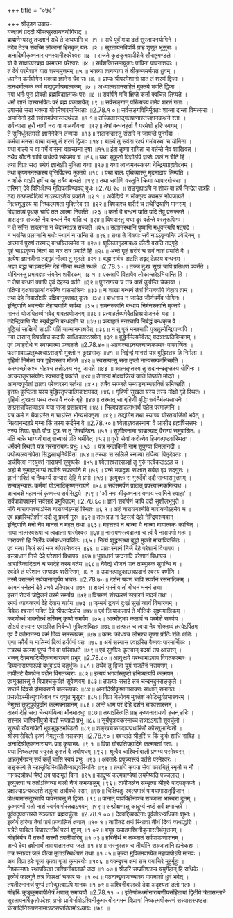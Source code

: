 +++
title = "०७८"

+++
श्रीकृष्ण उवाच-  
यज्ज्ञानं प्रददौ श्रीमत्सुरतायनयोगिराट् ।  
ब्राह्मणेभ्यस्तु तज्ज्ञानं राधे ते कथयामि च ॥१ ॥
राधे पूर्वं मया दत्तं सुरतायनयोगिने ।  
तदेव तेऽत्र संवच्मि लोकानां हितकृद् यतः ॥२ ॥
सुरतायनविप्रर्षिः प्राह शृणुत भूसुराः ।  
अनादिश्रीकृष्णनारायणस्वामीश्वरेश्वरः ॥३ ॥
राजते कुङ्कुमवापीक्षेत्रे सौराष्ट्रमण्डले ।  
यो वै साक्षात्परब्रह्म परमात्मा परेश्वरः ॥४ ॥
सर्वशक्तिसमायुक्तः पापिनां पापनाशकः ।  
तं देवं परमेशानं यात शरणमुत्तमम् ॥५ ॥
भक्त्या त्वनन्यया तं श्रीकृष्णमर्चयत ध्रुवम् ।  
ध्यानेन कर्मयोगेन भक्त्या ज्ञानेन चैव सः ॥६ ॥
प्राप्यः श्रीपरमेशानो यात तं शरणं द्विजाः ।  
दानधर्मात्मकं कर्म यद्यद्वर्णाश्रमात्मकम् ॥७ ॥
अध्यात्मज्ञानसहितं मुक्तये भवति द्विजाः ।  
मया धर्मः पुरा प्रोक्तो ब्रह्मविद्यात्मकः परः ॥८ ॥
सर्वार्पणे मयि क्षिप्ते कर्ता क्वचिन्न लिप्यते ।  
धर्मो ज्ञानं दास्यभक्तिः परं ब्रह्म प्रकाशयेत् ॥९ ॥
सर्वसङ्गान् परित्यज्य तमेव शरणं गताः ।  
उपासते सदा भक्त्या योगमैश्वरमास्थिताः ॥2.78.१ ०॥
सर्वसङ्गविनिर्मुक्ताः शान्ता दान्ता विमत्सराः ।  
अमानिनो हरौ सर्वसमर्पणास्तदर्थकाः ॥१ १॥
तच्चित्तास्तद्गतप्राणास्तज्ज्ञानकथने रताः ।  
सर्वन्यासा हरौ नार्यो नरा वा बालयौवनाः ॥१२॥
तेषां बन्धनहर्ता वै परमेशो हरिः स्वयम् ।  
ते सुनिर्धूततमसो ज्ञानेनैकेन तन्मयाः ॥१३॥
सदानन्दास्तु संसारे न जायन्ते पुनर्भवाः ।  
कर्मणा मनसा वाचा यान्तु तं शरणं द्विजाः ॥१४॥
बाल्यं तु सर्वदा रक्ष्यं गर्भावस्था च योगिना ।  
यथा बाल्ये च वा गर्भे वासना वाञ्च्छना तृषा ॥१५॥
ईहा तृष्णा रागिता च वर्तन्ते नैव शाखिवत् ।  
तथैव यौवने चापि वार्धक्ये स्थेयमेव च ॥१६॥
यथा सुषुप्तो विज्ञोऽपि ज्ञप्तेः फलं न चैति हि ।  
तथा विप्राः सदा स्थेयं ज्ञानेऽपि मुनिता यथा ॥१७॥
यथा त्वन्यमनस्कस्य नेन्द्रियग्राह्यवेदनम् ।  
तथा कृष्णमनस्कस्य वृत्तिर्विप्रस्य मुक्तये ॥१८॥
यथा बालः पृथिव्यास्तु मृदमादाय लिम्पति ।  
न शोकं वाऽपि हर्षं च बहु तत्रैव मन्यते ॥१९॥
तथा सर्वाणि वस्तूनि क्रिया व्यापारगोचराः ।  
तस्मिन् देवे विनिःक्षिप्य मृत्तिकापिण्डवद् बुधः ॥2.78.२० ॥
सङ्गृह्याऽपि न शोकं वा हर्षं निन्देत तत्रहि ।  
तदा तत्फलवेदित्वं नाऽस्याऽतीव प्रवर्तते ॥२ १ ॥
अवेदित्वे न भोक्तृत्वं कश्मलं नोपजायते ।  
नित्यशुद्धस्य या निष्कल्मषता मुक्तिरेव सा ॥२२॥
विषयाश्च शरीरं च तथेन्द्रियाणि मानसम् ।  
विज्ञातव्यं पृथक् चापि तत आत्मा निवर्तते ॥२३ ॥
कर्ता वै बन्धनं याति यदि तेषु प्रसज्जते ।  
असङ्गः सज्जते नैव बन्धनं नैव याति च ॥२४॥
विषयास्तु यथा दूरं वर्तन्ते वस्तुरूपिणः ।  
न ते सन्ति सहलग्ना न चेदात्माऽत्र सज्जते ॥२५॥
उद्यानस्थानि पुष्पाणि मधुवन्त्यपि षट्पदे ।  
न भवन्ति प्रलग्नानि मधोः स्थानं न यान्ति ते ॥२६॥
तथा ते विषयाः सर्वे नाऽऽवृण्वन्ति प्रवेदिनम् ।  
आत्मानं पुरुषं तस्माद् बन्धयितव्यमेव न ॥२७॥
शूलिकागृहमाबध्य कीटी वसति तद्गृहे ।  
गृहं चाऽऽकृष्य नित्यं सा यत्र तत्र प्रयाति हि ॥२८॥
अन्ते गृहं शरीरं च सर्वं नाशं प्रयाति वै ।  
इत्येषा ज्ञानहीना तद्गृहं नीत्वा तु भूतले ॥२९॥
बद्धा सर्वत्र अटति तद्वद् देहस्य बन्धनम् ।  
अज्ञा बद्धा चाऽप्यटन्ति देहं नीत्वा स्थले स्थले ॥2.78.३०॥
तज्जं दुःखं सुखं चापि प्रतिक्षणं प्रवर्तते ।  
योगिनस्तु प्रभावज्ञाः संयमेन शरीरकम् ॥३ १ ॥
एकत्रापि विहायैव लोकान्तरेऽभियान्ति हि ।  
न तेषां बन्धनं क्वापि दृढं देहस्य वर्तते ॥३२॥
पुनरागत्य च तत्र वासं कुर्वन्ति चेच्छया ।  
पक्षिणो वृक्षशाखायां वसन्ति वासमात्रिणः ॥३३॥
न शाखा बन्धनं तेषां वियन्त्यपि विहाय ताम् ।  
तथा देहे निवासोऽपि पक्षिवन्मुक्तवत् कृतः ॥३४॥
बन्धनाय न जायेत जीर्णचर्मेव भोगिनः ।  
इन्द्रियाणि भवन्त्येव देहाश्रयाणि सर्वथा ॥३५॥
समनस्कानि बन्धाय निर्मनस्कानि मुक्तये ।  
मानसं योजयितव्यं भवेद् यावत्प्रयोजनम् ॥३६॥
प्रत्याहर्तव्यमेवैतन्निष्प्रयोजनकं यदा ।  
तदेन्द्रियाणि नैव स्युर्बद्धानि बन्धदानि च ॥३७॥
प्रत्याहृतं मनश्चापि निर्बद्धं बन्धकृन्न वै ।  
बुद्धिर्या साक्षिणी साऽपि पतिं चात्मानमाश्रयेत् ॥३८॥
न तु पुत्रं मनश्चापि पुत्रतुल्येन्द्रियाण्यपि ।  
नवा दासान् विषयाँश्च कदापि साध्विकाऽऽश्रयेत् ॥३९॥
बुद्धेर्नैर्मल्यमेवैतद् यदत्राऽप्रतिबिम्बनम् ।  
एवं प्रवाहरोधे च स्वयमात्मा प्रकाशते ॥2.78.४०॥
अव्रणश्चाऽनघश्चाप्यकल्मषः पापवर्जितः ।  
फलभावाऽप्रलुब्धश्चाऽसङ्गो मुक्तो न दुःखभाक् ॥४१ ॥
निर्द्वन्द्वं मानसं यत्र बुद्धिस्तत्र हि निर्मला ।  
गृहिणी निर्मला यत्र गृहेशस्तत्र मोदते ॥४२॥
स्वसम्पत्सु सदा तृप्तो नान्यसम्पदमिच्छति ।  
कस्माच्छोकश्च मोहश्च ततोऽस्य नतु जायते ॥४३ ॥
आत्मतृप्तस्य तु सदानन्दतृप्तस्य योगिनः ।  
अत्यन्ततृप्तसंयोगः स्वभावाद्वै प्रवर्तते ॥४४॥
तेनाऽयं मोक्षवन्नित्यं याति तिष्ठति मोदते ।  
आनन्दपूर्णतां ज्ञात्वा परेश्वरस्य सर्वथा ॥४५॥
तत्रैव सज्जते सम्यङ्नान्यसक्तिं समिच्छति ।  
वृत्तयः कुण्ठिता यस्य बुद्धिस्तृप्त्यात्मिकाऽभवत् ॥४६॥
गृहिणी सुखदा यस्य तस्य मोक्षो गृहे स्थितः ।  
गृहिणी दुःखदा यस्य तस्य वै नरकं गृहे ॥४७॥
तस्मात् सा गृहिणी बुद्धिः सर्वनैर्मल्यसाधनैः ।  
सम्प्रसन्नयितव्याऽत्र यया राजा प्रसादवान् ॥४८॥
नित्यप्रसादलाभार्थं यतेत परमात्मनि ।  
यत्र कर्म न चैवाऽस्ति न चाऽस्ति भोग्यभोक्तृता ॥४९॥
तद्योगेन तथा स्याच्च घोरतावर्जितो भवेत् ।  
नित्यानन्दह्रदे मग्नः किं तस्य कर्दमेन वै ॥2.78.५०॥
श्वेताऽश्वतरनामा वै आसीद् ब्रह्मर्षिसत्तमः ।  
तस्य शिष्यः पृथोः पौत्रः पुत्रः स तु शिखण्डिनः ॥५१॥
सुशीलनामा चाबाल्याद् वैराग्यं समुपाश्रितः ।  
मतिं चक्रे भाग्ययोगात् सन्यासं प्रति धर्मवित् ॥५२॥
गुरोः सेवां करोत्येव हिमवत्पृष्ठसंस्थितः ।  
धर्मवने स्थितो यत्र नरनारायणः प्रभुः ॥५३ ॥
यत्र मन्दाकिनी नाम सुपुण्या विमलानदी ।  
पद्मोत्पलवनोपेता सिद्धसाधुनिषेविता ॥५४॥
तस्याः स सलिले स्नात्वा तर्पित्वा पितृदेवताः ।  
अर्चयित्वा नरयुक्तं नारायणं सुपुष्पकैः ॥५५॥
श्वेताश्वतरसञ्ज्ञं तु गुरुं नत्वैकदाऽऽह च ।  
अहो मे सुमहद्भाग्यं तपांसि सफलानि मे ॥५६॥
यन्मे भवादृशः साक्षात् सर्वज्ञ इव सद्गुरुः ।  
ज्ञानं भक्तिं च नैष्कर्म्यं सन्यासं देहि मे प्रभो ॥५७॥
इत्युक्तः स गुरुर्देवो ददौ सन्यासमुत्तमम् ।  
सम्यङ्न्यासः कर्मणां योऽनादिकृष्णनरायणे ॥५८॥
सर्वसमर्पणं प्रादात् प्रपत्त्यात्मकमित्यथ ।  
आचचक्षे महामन्त्रं कृष्णस्य सर्वसिद्धये ॥५९॥
'ओं नमः श्रीकृष्णनारायणाय स्वामिने स्वाहा' ।  
सर्वपापोपशमनं सर्वसारं प्रमुक्तिदम् ॥2.78.६०॥
ज्ञानं सर्वार्पणं चापि ददौ सुशीलभूभृते ।  
मयि नारायणश्चाऽस्ति नारायणेऽप्यहं स्थितः ॥६ १॥
अहं नारायणश्चेति नारायणोऽहमेव च ।  
एवं ब्रह्मस्थितेर्ज्ञानं ददौ तु प्रथमं गुरुः ॥६२॥
ततः प्राह न देहस्त्वं देहो नेन्द्रियरूपवान् ।  
इन्द्रियाणि मनो नैव मानसं न महत् तथा ॥६३॥
महत्तत्त्वं न चात्मा वै नात्मा मायात्मकः क्वचित् ।  
माया नात्मस्वरूपा च त्वदात्मा पारमेश्वरः ॥६४॥
नारायणस्त्वदात्मा च त्वं वै नारायणो मतः ।  
नारायणो हि निर्लेपः कर्मबन्धनवर्जितः ॥६५॥
नित्यं शुद्धस्तथा बुद्धो मुक्तो मायाविवर्जितः ।  
एवं मत्वा निजं रूपं भज श्रीपरमेश्वरम् ॥६६ ॥
प्रातः स्नानं निजे देहे परेशानं विधापय ।  
वस्त्राधानं निजे देहे परेशानं विधापय ॥६७॥
भूषाधानं चन्दनादि परेशानं विधापय ।  
आरार्त्रिकादिदानं च स्वदेहे तस्य वर्तय ॥६८॥
नैवेद्यं भोजनं पानं ताम्बूलकं सुगन्धि च ।  
स्वदेहे तं परेशान सम्पादय शरीरिणम् ॥६ ९ ॥
उपानत्पादुकाछत्रप्रदानं स्वस्य वर्ष्मणि ।  
तस्मै परात्मने सर्वयानाद्यर्पय भावतः ॥2.78.७०॥
दर्शनं श्रवणं चापि स्पर्शनं रसनादिकम् ।  
कामनं स्नेहनं देहे प्रभवे प्रतिपादय ॥७१ ॥
शयनं गमनं वार्ता बोधनं मननं तथा ।  
हसनं रोदनं चोद्वेजनं तस्मै समर्पय ॥७२॥
विश्रमणं संस्करणं स्खलनं मादनं तथा ।  
रमणं ध्यानकरणं देहे देवाय चार्पय ॥७३ ॥
जृम्भणं द्रावणं दुःखं सुखं कार्यं विचारणम् ।  
विवेकं श्वसनं भक्तिं देहे श्रीपतयेऽर्पय ॥७४॥
एवं क्रियाकलापं ते भौतिकं सूक्ष्ममात्रिकम् ।  
करणोत्थं भावनोत्थं तस्मिन् कृष्णे समर्पय ॥७५॥
आत्मोद्भव कलापं च परमेशे समर्पय ।  
सोऽयं सन्न्यास एवाऽस्ति निर्बन्धो मुक्तिशब्दितः ॥७६॥
तत्फलं च त्वया नैव भोक्तव्यं हरयेऽर्पितम् ।  
एवं वै वर्तमानस्य कर्म दिव्यं समस्तकम् ॥७७॥
कामः क्रोधश्च लोभश्च तृष्णा प्रीतिः रतिः क्षतिः ।  
घृणा क्रौर्यं च मालिन्यं दिव्यं हर्यर्पणं यतः ॥७८॥
अयं सन्न्यास एवाऽस्ति वैष्णवः पारमार्थिकः ।  
तत्रस्थं कल्मषं पुण्यं नैनं वा परिबाधते ॥७९॥
एवं सुशीलः कृतवान् बदर्यां तप आचरन् ।  
भजन् देवमनादिश्रीकृष्णनारायणं प्रभुम् ॥2.78.८०॥
आयुःक्षये परन्धामाऽवाप विगतकल्मषः ।  
दिव्यनारायणरूपो बभूवाऽयं चतुर्भुजः ॥८१॥
तथैव तु द्विजा यूयं भजतैनं नरायणम् ।  
तापीतटे वैष्णवेन यज्ञेन विगतज्वराः ॥८२॥
इत्ययं भगवांस्तुष्टो हनिष्यत्यपि कल्मषम् ।  
एवमुक्तास्तु ते विप्राश्चक्रुर्यज्ञं सुवैष्णवम् ॥८३॥
तपत्याः सत्तटे तत्र चन्दनद्रुमसङ्कुले ।  
सप्तमे दिवसे होमावसाने बालरूपकः ॥८४॥
अनादिश्रीकृष्णनारायणः साक्षात् समागतः ।  
प्रसन्नोऽस्मीत्युवाचैतान् वरं वृणुत भूसुराः ॥८५॥
विप्रा विलोक्य मुक्तेशं कोटिसूर्यप्रभास्वरम् ।  
नेमुस्तं तुष्टुवुर्वव्रुर्दानं कल्मषनाशनम् ॥८६॥
अन्ते धाम परं देहि दर्शनं चाश्वसारसम् ।  
दास्यं देहि सदा चेत्यर्थयित्वा मौनमादधुः ॥८७॥
तथाऽस्त्विति प्राह कृष्णनारायणो हसन् हरिः ।  
सस्मार चाश्विनीपुत्रौ वैद्यौ रूपप्रदौ प्रभू ॥८८॥
सूर्यपुत्रावकस्माच्च तत्राऽऽगतौ सुवर्चुलौ ।  
सुरूपौ यौवनोपेतौ भूषामुकुटमण्डितौ ॥८९॥
शङ्खचक्रगदापद्मधारिणौ कौस्तुभान्वितौ ।  
श्रीरमासेवितौ कृष्णं नेमतुस्तौ नरायणम् ॥2.78.९०॥
ववन्दाते श्रीहरिं च किं कुर्वः शाधि नाविह ।  
अनादिश्रीकृष्णनारायणः प्राह कृपाभरः ॥९ १ ॥
विप्रा घोरप्रतिग्रहादिमे कल्मषतां गताः ।  
यथा निष्कल्मषा स्युस्ते कुरुतं वै तथौषधम् ॥९२॥
श्रुत्वैव चाश्विनीबालौ प्रणम्य परमेश्वरम् ।  
आहतुर्भगवन् सर्वं कर्तुं चासि स्वयं प्रभुः ॥९३॥
अवतारैः प्रपूज्यस्त्वं वर्तसे परमेश्वरः ।  
सङ्कल्पे ते महासृष्टिस्थितिक्षैण्याद्यवस्थितिः ॥९४॥
तथापि कृपया सेवां कारयितुं स्मृतौ च नौ ।  
नान्यदत्रौषधं श्रेष्ठं तव पादामृतं विना ॥९५॥
काद्रूप्यं कल्मषाण्येषां लयमेष्यति पज्जलात् ।  
इत्युक्त्वा च ततोऽश्विन्या बालौ नैजं कमण्डलुम् ॥९६॥
तापीजलेन सम्भृत्वा श्रीहरेः पादपङ्कजे ।  
प्रक्षाल्याऽन्यकलशे तद्धृत्वा तत्रौषधेः रसम् ॥९७॥
चिक्षिपतुः स्वल्पमात्रं पाययामासतुर्द्विजान् ।  
प्रोक्षयामासतुश्चापि यावत्तावत्तु ते द्विजाः ॥९८॥
पानात् पापविहीनाश्च सञ्जाता भास्वरा द्रुतम् ।  
कृष्णवर्णो गतो नाशं स्वर्णवर्णास्तदाऽभवन् ॥९९॥
सम्प्रोक्षणात्तु काद्रूप्यं नष्टं सर्वं क्षणान्तरे ।  
पूर्ववद्रूपवन्तस्ते सञ्जाता ब्रह्मवर्चुलाः ॥2.78.१ ००॥
देववद्दिव्यवदनाः पूर्वतोऽभ्यधिकाः शुभाः ।  
इत्येवं हरिणा तेषां पापं प्रज्वालितं क्षणात् ॥१० १॥
तापीतटे क्षणं स्थित्वा तीर्थं दिव्यं व्यधाद्धरिः ।  
यत्रैते पाविता विप्रास्तत्तीर्थं परमं शुभम् ॥१ ०२॥
बभूव ख्यातमश्विनीकुमारतीर्थमुत्तमम् ।  
श्रीहरिर्यत्र वै तस्थौ सस्नौ तपतीवारिषु ॥१ ०३॥
हरितीर्थं च तज्जातं सर्वपापप्रणाशनम् ।  
अन्ये देवा दर्शनार्थं तत्रायातास्तथा जले ॥१ ०४॥
सस्नुस्तत्र च तीर्थानि सञ्जातानि ह्यनेकशः ।  
तत्र स्नात्वा जलं पीत्वा मृताऽस्थिक्षेपणं तथा ॥१ ०५॥
कृत्वा मुक्तिमवाप्येत महापापोऽपि मानवः ।  
अथ विप्रा हरेः पूजां कृत्वा पूजां कुमारयोः ॥१०६ ॥
ववन्दुश्च क्षमां तत्र ययाचिरे मुहुर्मुहुः ।  
निष्कल्मषाः स्थापयित्वा त्वश्विनीबालकौ तदा ॥१ ०७॥
श्रीहरिं सम्प्रतिष्ठाप्य ययुर्गेहान् हि राधिके ।  
इत्येवं फाल्गुने तत्र विप्ररक्षां चकार सः ॥१ ०८॥
पठनाच्छ्रवणाच्चास्य पापनाशो ध्रुवं भवेत् ।  
तपतीस्नानजं पुण्यं लभेच्छ्रुत्वाऽपि मानवः ॥१ ०९॥
अश्विनीबालकौ देवा अदृश्यतां ततो गताः ।  
श्रीहरिः कुङ्कुमवापीक्षेत्रं क्षणात् समाययौ ॥2.78.११ ०॥
इतिश्रीलक्ष्मीनारायणीयसंहितायां द्वितीये त्रेतासन्ताने सुरतायनर्षिकृतोपदेशः, प्रभोः प्राविर्भावोऽश्विनीकुमारयोरागमनं विप्राणां निष्कल्मषीकरणं सन्न्यासस्पष्टता चेत्यादिनिरूपणनामाऽष्टसप्ततितमोऽध्यायः ॥७८ ॥
    
